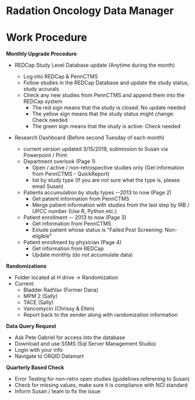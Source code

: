# Radation Oncology Data Manager
# Work Procedure

**Monthly Upgrade Procedure** 
 - REDCap Study Level Database update (Anytime during the month)
    - Log into REDCap & PennCTMS
    - Follow studies in the REDCap Database and update the study status, study accurals
    - Check any new studies from PennCTMS and append them into the REDCap system
       - The red sign means that the study is closed: No update needed
       - The yellow sign means that the study status might change: Check needed
       - The green sign means that the study is active: Check needed
      
 - Research Dashboard (Before second Tuesday of each month)
    - current version updated 3/15/2019, submission to Susan via Powerpoint / Print
    - Department overlook (Page 1)
      - Open / active / non-retrospective studies only (Get information from PennCTMS - QuickReport)
      - list by study type (If you are not sure what the type is, please email Susan)
    - Patients accumulation by study types --2013 to now (Page 2)
      - Get patient information from PennCTMS
      - Merge patient information with studies from the last step by IRB / UPCC number (Use R, Python etc.)
    - Patient enrollment -- 2013 to now (Page 3)
      - Get information from PennCTMS
      - Exlude patient whose status is "Failed Post Screening: Non-eligible"
    - Patient enrollment by physician (Page 4)
      - Get information from REDCap
      - Update monthly (do not accumulate data)
      
  **Randomizations**
   - Folder located at H drive -> Randomization
   - Current:
     - Bladder RadVax (Former Dana)
     - MPM 2 (Sally)
     - TACE (Sally)
     - Vancomycin (Chrissy & Ellen)
     - Report back to the sender along with randomization information
    
  **Data Query Request**
   - Ask Pete Gabriel for access into the database
   - Download and use SSMS (Sql Server Management Studio)
   - Login with your info
   - Navigate to ORQID Datamart
   
  **Quarterly Based Check**
  - Error Testing for non-retro open studies (guidelines referening to Susan)
   - Check for missing values, make sure it is compliance with NCI standard
   - Inform Susan / team to fix the issue
   
   
   
